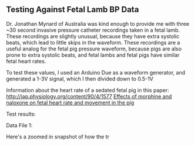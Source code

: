 ## Testing Against Fetal Lamb BP Data

Dr. Jonathan Mynard of Australia was kind enough to provide me with three ~30 second invasive pressure catheter recordings taken in a fetal lamb. These recordings are slightly unusual, because they have extra systolic beats, which lead to little skips in the waveform. These recordings are a useful analog for the fetal pig pressure waveform, because pigs are also prone to extra systolic beats, and fetal lambs and fetal pigs have similar fetal heart rates.

To test these values, I used an Arduino Due as a waveform generator, and generated a 1-3V signal, which I then divided down to 0.5-1V

Information about the heart rate of a sedated fetal pig in this paper: http://jap.physiology.org/content/90/4/1577 [Effects of morphine and naloxone on fetal heart rate and movement in the pig](http://jap.physiology.org/content/90/4/1577)

Test results:

Data File 1:

Here's a zoomed in snapshot of how the tr
